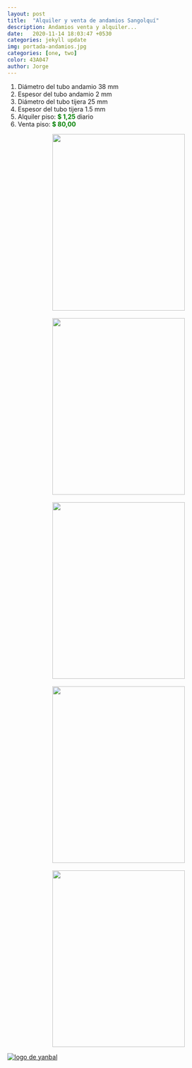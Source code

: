 ```yaml
---
layout: post
title:  "Alquiler y venta de andamios Sangolquí"
description: Andamios venta y alquiler...
date:   2020-11-14 18:03:47 +0530
categories: jekyll update
img: portada-andamios.jpg
categories: [one, two]
color: 43A047
author: Jorge
---
```

1. Diámetro del tubo andamio 38 mm
2. Espesor del tubo andamio 2 mm
3. Diámetro del tubo tijera 25 mm
4. Espesor del tubo tijera 1.5 mm
5. Alquiler piso: <b style='color:green'> $ 1,25 </b> diario 
5. Venta piso: <b style='color:green'> $ 80,00 </b>  

<center>
<img src="https://raw.githubusercontent.com/Jorge-onofa/karna/gh-pages/images/andamios7.jpg" width="300" height="400" />
</center>
<br>
<center>
<img src="https://raw.githubusercontent.com/Jorge-onofa/karna/gh-pages/images/andamiosp.gif" width="300" height="400" />
</center>
<br>
<center>
<img src="https://raw.githubusercontent.com/Jorge-onofa/karna/gh-pages/images/andamios5.jpg" width="300" height="400" />
</center>
<br>
<center>
<img src="https://raw.githubusercontent.com/Jorge-onofa/karna/gh-pages/images/andamios8.jpg" width="300" height="400" />
</center>
<br>
<center>
<img src="https://raw.githubusercontent.com/Jorge-onofa/karna/gh-pages/images/andamios9.jpg" width="300" height="400" />
</center>

[logo]: https://raw.githubusercontent.com/Betty-C/bef/gh-pages/assets/img/linkw.jpg
[dipensador]: https://api.whatsapp.com/send?phone=593999378989&text=%C2%A1Hola!%20Me%20interesa%20los%20andamios "clic para abrir chat de whatsapp"
[![logo de yanbal][logo]][dipensador]



